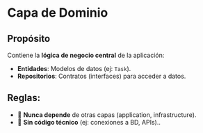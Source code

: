 # Capa de Dominio

## Propósito

Contiene la **lógica de negocio central** de la aplicación:

- **Entidades**: Modelos de datos (ej: `Task`).
- **Repositorios**: Contratos (interfaces) para acceder a datos.

## Reglas:

- 🚫 **Nunca depende** de otras capas (application, infrastructure).
- 🚫 **Sin código técnico** (ej: conexiones a BD, APIs)..
